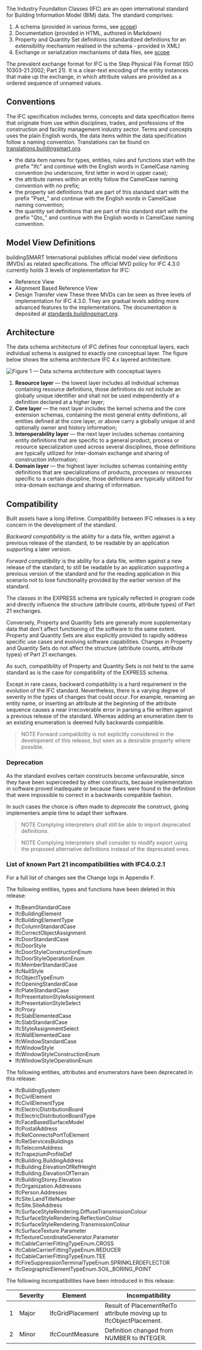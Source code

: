 The Industry Foundation Classes (IFC) are an open international standard for Building Information Model (BIM)
data. The standard comprises:

 1. A schema (provided in various forms, see [scope](scope.htm))
 2. Documentation (provided in HTML, authored in Markdown)
 3. Property and Quantity Set definitions (standardized definitions for an extensibility mechanism realised in the schema - provided in XML)
 4. Exchange or serialization mechanisms of data files, see [scope](scope.htm)

The prevalent exchange format for IFC is the Step Physical File Format (ISO
10303-21:2002; Part 21). It is a clear-text encoding of the entity instances that
make up the exchange, in which attribute values are provided as a ordered
sequence of unnamed values. 

## Conventions

The IFC specification includes terms, concepts and data specification items that originate from use within disciplines, trades, and professions of the construction and facility management industry sector. Terms and concepts uses the plain English words, the data items within the data specification follow a naming convention. Translations can be found on [translations.buildingsmart.org](https://translations.buildingsmart.org).

* the data item names for types, entities, rules and functions start with the prefix "Ifc" and continue with the English words in CamelCase naming convention (no underscore, first letter in word in upper case);
* the attribute names within an entity follow the CamelCase naming convention with no prefix;
* the property set definitions that are part of this standard start with the prefix "Pset_" and continue with the English words in CamelCase naming convention;
* the quantity set definitions that are part of this standard start with the prefix "Qto_" and continue with the English words in CamelCase naming convention.

## Model View Definitions

buildingSMART International publishes official model view definitions (MVDs) as related specifications. The official MVD policy for IFC 4.3.0 currently holds 3 levels of implementation for IFC:
- Reference View
- Alignment Based Reference View
- Design Transfer view
These three MVDs can be seen as three levels of implementation for IFC 4.3.0. They are gradual levels adding more advanced features to the implementations.  The documentation is deposited at [standards.buildingsmart.org](https://standards.buildingsmart.org).

## Architecture
  
The data schema architecture of IFC defines four conceptual layers, each individual schema is assigned to exactly one conceptual layer. The figure below shows the schema architecture IFC 4.x layered architecture.

![Figure 1 — Data schema architecture with conceptual layers](https://raw.githubusercontent.com/buildingSMART/IFC4.3.x-development/b3911e98eaf9adc5287c41d2e55beda1688be5d6/content/IFC4_layered_architecture.png)

1. **Resource layer** — the lowest layer includes all individual schemas containing resource definitions, those definitions do not include an globally unique identifier and shall not be used independently of a definition declared at a higher layer;
2. **Core layer** — the next layer includes the kernel schema and the core extension schemas, containing the most general entity definitions, all entities defined at the core layer, or above carry a globally unique id and optionally owner and history information;
3. **Interoperability layer** — the next layer includes schemas containing entity definitions that are specific to a general product, process or resource specialization used across several disciplines, those definitions are typically utilized for inter-domain exchange and sharing of construction information;
4. **Domain layer** — the highest layer includes schemas containing entity definitions that are specializations of products, processes or resources specific to a certain discipline, those definitions are typically utilized for intra-domain exchange and sharing of information.

## Compatibility

Built assets have a long lifetime. Compatibility between IFC releases is a key concern in the development of the standard. 

*Backward compatibility* is the ability for a data file, written against a previous release of the standard, to be readable by an application supporting a later version.

*Forward compatibility* is the ability for a data file, written against a new release of the
standard, to still be readable by an application supporting a previous
version of the standard and for the reading application in this scenario not to lose functionality
provided by the earlier version of the standard.

The classes in the EXPRESS schema are typically reflected in program code and directly influence the structure (attribute counts, attribute types) of
Part 21 exchanges.

Conversely, Property and Quantity Sets are generally more supplementary data that don't
affect functioning of the software to the same extent. Property and Quantity
Sets are also explicitly provided to rapidly address specific use cases and
evolving software capabilities. Changes in Property and Quantity Sets do
not affect the structure (attribute counts, attribute types) of
Part 21 exchanges.

As such, compatibility of Property and Quantity Sets is not held to the same
standard as is the case for compatibility of the EXPRESS schema.

Except in rare cases, backward compatibility is a hard requirement in the
evolution of the IFC standard. Nevertheless, there is a varying degree of
severity in the types of changes that could occur. For example, renaming an
entity name, or inserting an attribute at the beginning of the attribute
sequence causes a near irrecoverable error in parsing a file written against
a previous release of the
standard. Whereas adding an enumeration item to an existing enumeration is
deemed fully backwards compatible.

> NOTE Forward compatibility is not explicitly considered in the development of this release, but seen as a desirable property where possible.

### Deprecation

As the standard evolves certain constructs become unfavourable, since they
have been superceeded by other constructs, because implementation in software proved inadequate or because
flaws were found in the definition that were impossible to correct in a
backwards compatible fashion.

In such cases the choice is often made to *deprecate* the construct, giving
implementers ample time to adapt their software.

> NOTE Complying interpreters shall still be able to import deprecated definitions.

> NOTE Complying interpreters shall consider to modify export using the proposed alternative definitions instead of the deprecated ones.

### List of known Part 21 incompatibilities with IFC4.0.2.1

For a full list of changes see the Change logs in Appendix F.

The following entities, types and functions have been deleted in this release:

* IfcBeamStandardCase
* IfcBuildingElement
* IfcBuildingElementType
* IfcColumnStandardCase
* IfcCorrectObjectAssignment
* IfcDoorStandardCase
* IfcDoorStyle
* IfcDoorStyleConstructionEnum
* IfcDoorStyleOperationEnum
* IfcMemberStandardCase
* IfcNullStyle
* IfcObjectTypeEnum
* IfcOpeningStandardCase
* IfcPlateStandardCase
* IfcPresentationStyleAssignment
* IfcPresentationStyleSelect
* IfcProxy
* IfcSlabElementedCase
* IfcSlabStandardCase
* IfcStyleAssignmentSelect
* IfcWallElementedCase
* IfcWindowStandardCase
* IfcWindowStyle
* IfcWindowStyleConstructionEnum
* IfcWindowStyleOperationEnum

The following entities, attributes and enumerators have been deprecated in this release:

* IfcBuildingSystem
* IfcCivilElement
* IfcCivilElementType
* IfcElectricDistributionBoard
* IfcElectricDistributionBoardType
* IfcFaceBasedSurfaceModel
* IfcPostalAddress
* IfcRelConnectsPortToElement
* IfcRelServicesBuildings
* IfcTelecomAddress
* IfcTrapeziumProfileDef
* IfcBuilding.BuildingAddress
* IfcBuilding.ElevationOfRefHeight
* IfcBuilding.ElevationOfTerrain
* IfcBuildingStorey.Elevation
* IfcOrganization.Addresses
* IfcPerson.Addresses
* IfcSite.LandTitleNumber
* IfcSite.SiteAddress
* IfcSurfaceStyleRendering.DiffuseTransmissionColour
* IfcSurfaceStyleRendering.ReflectionColour
* IfcSurfaceStyleRendering.TransmissionColour
* IfcSurfaceTexture.Parameter
* IfcTextureCoordinateGenerator.Parameter
* IfcCableCarrierFittingTypeEnum.CROSS
* IfcCableCarrierFittingTypeEnum.REDUCER
* IfcCableCarrierFittingTypeEnum.TEE
* IfcFireSuppressionTerminalTypeEnum.SPRINKLERDEFLECTOR
* IfcGeographicElementTypeEnum.SOIL_BORING_POINT

The following incompatibilities have been introduced in this release:

|  | Severity | Element | Incompatibility |
|---|---|---|---|
| 1 | Major | IfcGridPlacement | Result of PlacementRelTo attribute moving up to IfcObjectPlacement. |
| 2 | Minor | IfcCountMeasure | Definition changed from NUMBER to INTEGER. |
